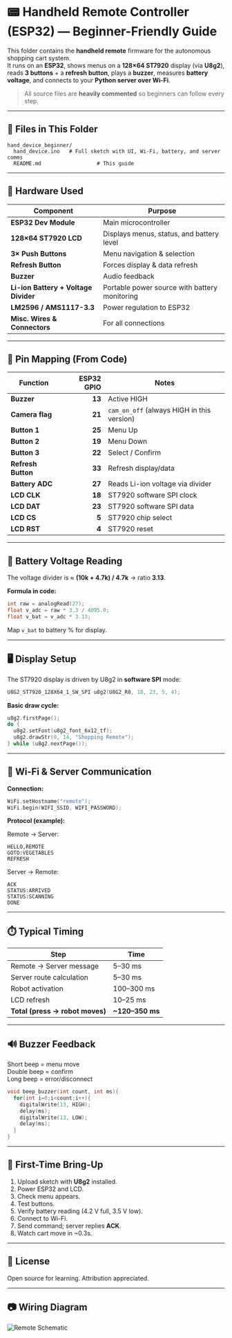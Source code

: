 # 📟 Handheld Remote Controller (ESP32) — Beginner-Friendly Guide

This folder contains the **handheld remote** firmware for the autonomous shopping cart system.  
It runs on an **ESP32**, shows menus on a **128×64 ST7920** display (via **U8g2**), reads **3 buttons** + a **refresh button**, plays a **buzzer**, measures **battery voltage**, and connects to your **Python server over Wi-Fi**.

> All source files are **heavily commented** so beginners can follow every step.

---

## 📁 Files in This Folder

```
hand_device_beginner/
  hand_device.ino   # Full sketch with UI, Wi-Fi, battery, and server comms
  README.md                  # This guide
```

---

## 🔹 Hardware Used

| Component | Purpose |
|-----------|---------|
| **ESP32 Dev Module** | Main microcontroller |
| **128×64 ST7920 LCD** | Displays menus, status, and battery level |
| **3× Push Buttons** | Menu navigation & selection |
| **Refresh Button** | Forces display & data refresh |
| **Buzzer** | Audio feedback |
| **Li-ion Battery + Voltage Divider** | Portable power source with battery monitoring |
| **LM2596 / AMS1117-3.3** | Power regulation to ESP32 |
| **Misc. Wires & Connectors** | For all connections |

---

## 🔌 Pin Mapping (From Code)

| Function | ESP32 GPIO | Notes |
|---|---:|---|
| **Buzzer** | **13** | Active HIGH |
| **Camera flag** | **21** | `cam_on_off` (always HIGH in this version) |
| **Button 1** | **25** | Menu Up |
| **Button 2** | **19** | Menu Down |
| **Button 3** | **22** | Select / Confirm |
| **Refresh Button** | **33** | Refresh display/data |
| **Battery ADC** | **27** | Reads Li-ion voltage via divider |
| **LCD CLK** | **18** | ST7920 software SPI clock |
| **LCD DAT** | **23** | ST7920 software SPI data |
| **LCD CS** | **5**  | ST7920 chip select |
| **LCD RST** | **4**  | ST7920 reset |

---

## 🔋 Battery Voltage Reading

The voltage divider is ≈ **(10k + 4.7k) / 4.7k** → ratio **3.13**.

**Formula in code:**
```cpp
int raw = analogRead(27);
float v_adc = raw * 3.3 / 4095.0;
float v_bat = v_adc * 3.13;
```

Map `v_bat` to battery % for display.

---

## 🖥️ Display Setup

The ST7920 display is driven by U8g2 in **software SPI** mode:
```cpp
U8G2_ST7920_128X64_1_SW_SPI u8g2(U8G2_R0, 18, 23, 5, 4);
```

**Basic draw cycle:**
```cpp
u8g2.firstPage();
do {
  u8g2.setFont(u8g2_font_6x12_tf);
  u8g2.drawStr(0, 14, "Shopping Remote");
} while (u8g2.nextPage());
```

---

## 📶 Wi-Fi & Server Communication

**Connection:**
```cpp
WiFi.setHostname("remote");
WiFi.begin(WIFI_SSID, WIFI_PASSWORD);
```

**Protocol (example):**

Remote → Server:
```
HELLO,REMOTE
GOTO:VEGETABLES
REFRESH
```

Server → Remote:
```
ACK
STATUS:ARRIVED
STATUS:SCANNING
DONE
```

---

## ⏱️ Typical Timing

| Step | Time |
|------|------|
| Remote → Server message | 5–30 ms |
| Server route calculation | 5–30 ms |
| Robot activation | 100–300 ms |
| LCD refresh | 10–25 ms |
| **Total (press → robot moves)** | **~120–350 ms** |

---

## 🔊 Buzzer Feedback

Short beep = menu move  
Double beep = confirm  
Long beep = error/disconnect

```cpp
void beep_buzzer(int count, int ms){
  for(int i=0;i<count;i++){
    digitalWrite(13, HIGH);
    delay(ms);
    digitalWrite(13, LOW);
    delay(ms);
  }
}
```

---

## 🧪 First-Time Bring-Up

1. Upload sketch with **U8g2** installed.  
2. Power ESP32 and LCD.  
3. Check menu appears.  
4. Test buttons.  
5. Verify battery reading (4.2 V full, 3.5 V low).  
6. Connect to Wi-Fi.  
7. Send command; server replies **ACK**.  
8. Watch cart move in ~0.3s.

---

## 📜 License

Open source for learning. Attribution appreciated.

---

## 📷 Wiring Diagram

![Remote Schematic](Schematic_remote_unit_circuit_2025-08-14.jpeg)
